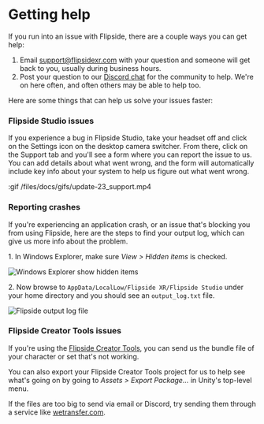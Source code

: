 # Getting help

If you run into an issue with Flipside, there are a couple ways you can get help:

1. Email [support@flipsidexr.com](mailto:support@flipsidexr.com) with your question and someone will get back to you, usually during business hours.
2. Post your question to our [Discord chat](https://discord.gg/q3n9ppA) for the community to help. We're on here often, and often others may be able to help too.

Here are some things that can help us solve your issues faster:

### Flipside Studio issues

If you experience a bug in Flipside Studio, take your headset off and click on the Settings icon on the desktop camera switcher. From there, click on the Support tab and you'll see a form where you can report the issue to us. You can add details about what went wrong, and the form will automatically include key info about your system to help us figure out what went wrong.

:gif /files/docs/gifs/update-23_support.mp4

### Reporting crashes

If you're experiencing an application crash, or an issue that's blocking you from using Flipside, here are the steps to find your output log, which can give us more info about the problem.

1\. In Windows Explorer, make sure _View > Hidden items_ is checked.

![Windows Explorer show hidden items](https://www.flipsidexr.com/files/docs/screenshots/windows-explorer-show-hidden-files.png)

2\. Now browse to `AppData/LocalLow/Flipside XR/Flipside Studio` under your home directory and you should see an `output_log.txt` file.

![Flipside output log file](https://www.flipsidexr.com/files/docs/screenshots/flipside-output-log-location.png)

### Flipside Creator Tools issues

If you're using the [Flipside Creator Tools](/docs/2020.1/creator-tools), you can send us the bundle file of your character or set that's not working.

You can also export your Flipside Creator Tools project for us to help see what's going on by going to _Assets > Export Package..._ in Unity's top-level menu.

If the files are too big to send via email or Discord, try sending them through a service like [wetransfer.com](https://wetransfer.com/).
